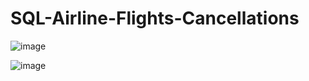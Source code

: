 # SQL-Airline-Flights-Cancellations


![image](https://github.com/user-attachments/assets/9b59a40a-2ebc-42e8-a224-05ac653eace8)


![image](https://github.com/user-attachments/assets/08b9a9b6-102c-4396-ae17-2d12d74333e6)
